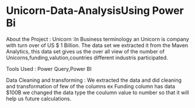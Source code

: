 # Unicorn-Data-AnalysisUsing Power Bi

About the Project :
Unicorn :In Business terminology an Unicorn is company with turn over of US $ 1 Billion.
The data set we extracted it from the Maven Analytics,
this data set gives us the over all view of the number of Unicorns,funding,valution,countries  different industris participated.

Tools Used : Power Query,Power BI

Data Cleaning and transforming :
We extracted the data and did cleaning and transformation of few of the columns ex Funding column has data $100B we changed the data type the coulumn value to number so that it will help us future calculations.
